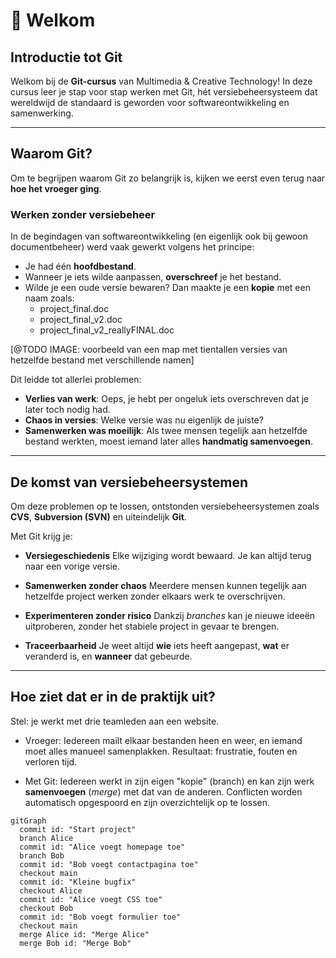 # 👋 Welkom

## Introductie tot Git

Welkom bij de **Git-cursus** van Multimedia & Creative Technology!
In deze cursus leer je stap voor stap werken met Git, hét versiebeheersysteem dat wereldwijd de standaard is geworden voor softwareontwikkeling en samenwerking.

---

## Waarom Git?

Om te begrijpen waarom Git zo belangrijk is, kijken we eerst even terug naar **hoe het vroeger ging**.

### Werken zonder versiebeheer

In de begindagen van softwareontwikkeling (en eigenlijk ook bij gewoon documentbeheer) werd vaak gewerkt volgens het principe:

- Je had één **hoofdbestand**.
- Wanneer je iets wilde aanpassen, **overschreef** je het bestand.
- Wilde je een oude versie bewaren? Dan maakte je een **kopie** met een naam zoals:
    - project_final.doc
    - project_final_v2.doc
    - project_final_v2_reallyFINAL.doc

[@TODO IMAGE: voorbeeld van een map met tientallen versies van hetzelfde bestand met verschillende namen]

Dit leidde tot allerlei problemen:

- **Verlies van werk**: Oeps, je hebt per ongeluk iets overschreven dat je later toch nodig had.
- **Chaos in versies**: Welke versie was nu eigenlijk de juiste?
- **Samenwerken was moeilijk**: Als twee mensen tegelijk aan hetzelfde bestand werkten, moest iemand later alles **handmatig samenvoegen**.

---

## De komst van versiebeheersystemen

Om deze problemen op te lossen, ontstonden versiebeheersystemen zoals **CVS**, **Subversion (SVN)** en uiteindelijk **Git**.

Met Git krijg je:

- **Versiegeschiedenis**
  Elke wijziging wordt bewaard. Je kan altijd terug naar een vorige versie.

- **Samenwerken zonder chaos**
  Meerdere mensen kunnen tegelijk aan hetzelfde project werken zonder elkaars werk te overschrijven.

- **Experimenteren zonder risico**
  Dankzij *branches* kan je nieuwe ideeën uitproberen, zonder het stabiele project in gevaar te brengen.

- **Traceerbaarheid**
  Je weet altijd **wie** iets heeft aangepast, **wat** er veranderd is, en **wanneer** dat gebeurde.

---

## Hoe ziet dat er in de praktijk uit?

Stel: je werkt met drie teamleden aan een website.

- Vroeger:
  Iedereen mailt elkaar bestanden heen en weer, en iemand moet alles manueel samenplakken. Resultaat: frustratie, fouten en verloren tijd.

- Met Git:
  Iedereen werkt in zijn eigen "kopie" (branch) en kan zijn werk **samenvoegen** (*merge*) met dat van de anderen. Conflicten worden automatisch opgespoord en zijn overzichtelijk op te lossen.

```mermaid
gitGraph
  commit id: "Start project"
  branch Alice
  commit id: "Alice voegt homepage toe"
  branch Bob
  commit id: "Bob voegt contactpagina toe"
  checkout main
  commit id: "Kleine bugfix"
  checkout Alice
  commit id: "Alice voegt CSS toe"
  checkout Bob
  commit id: "Bob voegt formulier toe"
  checkout main
  merge Alice id: "Merge Alice"
  merge Bob id: "Merge Bob"
```
